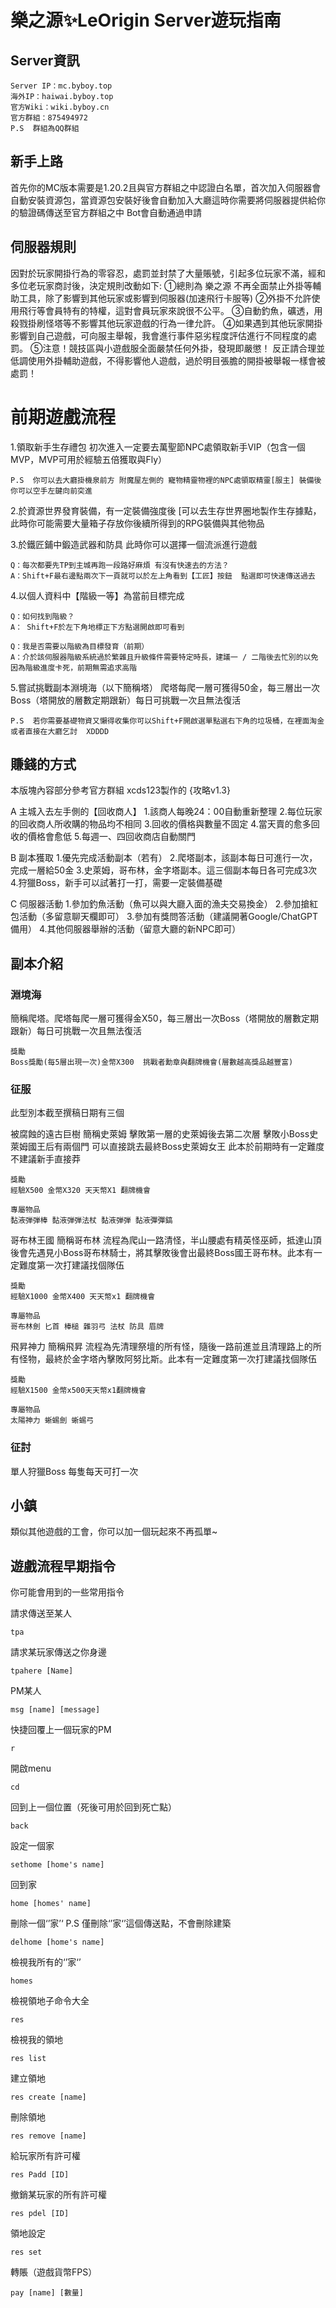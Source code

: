 # 樂之源✨LeOrigin Server遊玩指南

## Server資訊
```
Server IP：mc.byboy.top
海外IP：haiwai.byboy.top
官方Wiki：wiki.byboy.cn
官方群組：875494972
P.S  群組為QQ群組
```
## 新手上路
首先你的MC版本需要是1.20.2且與官方群組之中認證白名單，首次加入伺服器會自動安裝資源包，當資源包安裝好後會自動加入大廳這時你需要將伺服器提供給你的驗證碼傳送至官方群組之中   Bot會自動通過申請

## 伺服器規則
因對於玩家開掛行為的零容忍，處罰並封禁了大量賬號，引起多位玩家不滿，經和多位老玩家商討後，決定規則改動如下:
①總則為 樂之源 不再全面禁止外掛等輔助工具，除了影響到其他玩家或影響到伺服器(加速飛行卡服等)
②外掛不允許使用飛行等會員特有的特權，這對會員玩家來說很不公平。
③自動釣魚，礦透，用殺戮掛刷怪塔等不影響其他玩家遊戲的行為一律允許。
④如果遇到其他玩家開掛影響到自己遊戲，可向服主舉報，我會進行事件惡劣程度評估進行不同程度的處罰。
⑤注意！競技區與小遊戲服全面嚴禁任何外掛，發現即嚴懲！
反正請合理並低調使用外掛輔助遊戲，不得影響他人遊戲，過於明目張膽的開掛被舉報一樣會被處罰！

# 前期遊戲流程
1.領取新手生存禮包  初次進入一定要去萬聖節NPC處領取新手VIP（包含一個MVP，MVP可用於經驗五倍獲取與Fly）
```
P.S  你可以去大廳掛機泉前方 附魔屋左側的 寵物精靈物裡的NPC處領取精靈[服主] 裝備後你可以空手左鍵向前突進
```
2.於資源世界發育裝備，有一定裝備強度後 [可以去生存世界圈地製作生存據點，此時你可能需要大量箱子存放你後續所得到的RPG裝備與其他物品

3.於鐵匠鋪中鍛造武器和防具 此時你可以選擇一個流派進行遊戲
```
Q：每次都要先TP到主城再跑一段路好麻煩 有沒有快速去的方法？
A：Shift+F最右邊點兩次下一頁就可以於左上角看到【工匠】按鈕  點選即可快速傳送過去
```

4.以個人資料中【階級一等】為當前目標完成 
```
Q：如何找到階級？
A： Shift+F於左下角地標正下方點選開啟即可看到
```

```
Q：我是否需要以階級為目標發育（前期）
A：介於該伺服器階級系統過於繁雜且升級條件需要特定時長，建議一 / 二階後去忙別的以免因為階級進度卡死，前期無需追求高階
```

5.嘗試挑戰副本淵境海（以下簡稱塔）
爬塔每爬一層可獲得50金，每三層出一次Boss（塔開放的層數定期跟新）每日可挑戰一次且無法復活

```
P.S  若你需要基礎物資又懶得收集你可以Shift+F開啟選單點選右下角的垃圾桶，在裡面淘金或者直接在大廳乞討  XDDDD
```

## 賺錢的方式

本版塊內容部分參考官方群組 xcds123製作的 {攻略v1.3}

A 主城入去左手側的【回收商人】
    1.該商人每晚24：00自動重新整理
    2.每位玩家的回收商人所收購的物品均不相同
    3.回收的價格與數量不固定
    4.當天賣的愈多回收的價格會愈低
    5.每週一、四回收商店自動關門

B 副本獲取
    1.優先完成活動副本（若有）
    2.爬塔副本，該副本每日可進行一次，完成一層給50金
    3.史萊姆，哥布林，金字塔副本。這三個副本每日各可完成3次
    4.狩獵Boss，新手可以試著打一打，需要一定裝備基礎

C 伺服器活動
    1.參加釣魚活動（魚可以與大廳入面的漁夫交易換金）
    2.參加搶紅包活動（多留意聊天欄即可）
    3.參加有獎問答活動（建議開著Google/ChatGPT備用）
    4.其他伺服器舉辦的活動（留意大廳的新NPC即可）

## 副本介紹
### 淵境海 
簡稱爬塔。爬塔每爬一層可獲得金X50，每三層出一次Boss（塔開放的層數定期跟新）每日可挑戰一次且無法復活
```
獎勵
Boss獎勵(每5層出現一次)金幣X300  挑戰者勳章與翻牌機會(層數越高獎品越豐富)
```
### 征服
此型別本截至撰稿日期有三個

被腐蝕的遠古巨樹
簡稱史萊姆 擊敗第一層的史萊姆後去第二次層 擊敗小Boss史萊姆國王后有兩個門 可以直接跳去最終Boss史萊姆女王 此本於前期時有一定難度 不建議新手直接莽
```
獎勵
經驗X500 金幣X320 天天幣X1 翻牌機會

專屬物品
黏液弾弾棒 黏液弾弾法杖 黏液弾弾 黏液彈彈鎬
```

哥布林王國
簡稱哥布林  流程為爬山一路清怪，半山腰處有精英怪巫師，抵達山頂後會先遇見小Boss哥布林騎士，將其擊敗後會出最終Boss國王哥布林。此本有一定難度第一次打建議找個隊伍
```
獎勵
經驗X1000 金幣X400 天天幣x1 翻牌機會

專屬物品
哥布林劍 匕首 棒槌 雜羽弓 法杖 防具 眉牌
```

飛昇神力
簡稱飛昇 流程為先清理祭壇的所有怪，隨後一路前進並且清理路上的所有怪物，最終於金字塔內擊敗阿努比斯。此本有一定難度第一次打建議找個隊伍
```
獎勵
經驗X1500 金幣x500天天幣x1翻牌機會

專屬物品
太陽神力 蜥蜴劍 蜥蜴弓
```

### 征討
單人狩獵Boss  每隻每天可打一次


## 小鎮
類似其他遊戲的工會，你可以加一個玩起來不再孤單~



## 遊戲流程早期指令
你可能會用到的一些常用指令

請求傳送至某人
```
tpa
```

請求某玩家傳送之你身邊
```
tpahere [Name]
```

PM某人
```
msg [name] [message]
```

快捷回覆上一個玩家的PM
```
r
```

開啟menu
```
cd
```

回到上一個位置（死後可用於回到死亡點）
```
back
```

設定一個家
```
sethome [home's name]
```

回到家
```
home [homes' name]
```

刪除一個‘’家’‘             P.S 僅刪除‘’家‘’這個傳送點，不會刪除建築
```
delhome [home's name]
```

檢視我所有的‘’家‘’
```
homes
```

檢視領地子命令大全
```
res
```

檢視我的領地
```
res list
```

建立領地
```
res create [name]
```

刪除領地
```
res remove [name]
```

給玩家所有許可權
```
res Padd [ID]
```

撤銷某玩家的所有許可權
```
res pdel [ID]
```

領地設定
```
res set
```

轉賬（遊戲貨幣FPS）
```
pay [name] [數量]
```
